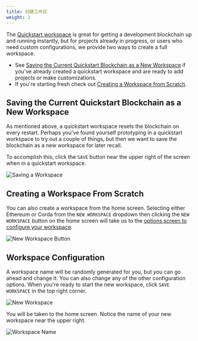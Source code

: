 ```yaml
---
title: 创建工作区
weight: 2
---
```


The [Quickstart workspace](/docs/ganache/workspaces/the-quickstart-workspace) is great for getting a development blockchain up and running instantly, but for projects already in progress, or users who need custom configurations, we provide two ways to create a full workspace.

- See [Saving the Current Quickstart Blockchain as a New Workspace](#saving-the-current-quickstart-blockchain-as-a-new-workspace) if you've already created a quickstart workspace and are ready to add projects or make customizations.
- If you're starting fresh check out [Creating a Workspace from Scratch](#creating-a-workspace-from-scratch).

## Saving the Current Quickstart Blockchain as a New Workspace

As mentioned above, a quickstart workspace resets the blockchain on every restart. Perhaps you've found yourself prototyping in a quickstart workspace to try out a couple of things, but then we want to save the blockchain as a new workspace for later recall.

To accomplish this, click the `SAVE` button near the upper right of the screen when in a quickstart workspace.

![Saving a Workspace](/img/docs/ganache/v2-shared-seese/save-workspace.png)

## Creating a Workspace From Scratch

You can also create a workspace from the home screen. Selecting either Ethereum or Corda from the `NEW WORKSPACE` dropdown then clicking the `NEW WORKSPACE` button on the home screen will take us to the [options screen to configure your workspace](#workspace-configuration).

![New Workspace Button](/img/docs/ganache/v2-shared-seese/home-new-workspace.png)

## Workspace Configuration

A workspace name will be randomly generated for you, but you can go ahead and change it. You can also change any of the other configuration options. When you're ready to start the new workspace, click `SAVE WORKSPACE` in the top right corner.

![New Workspace](/img/docs/ganache/v2-shared-seese/new-workspace.png)

You will be taken to the home screen. Notice the name of your new workspace near the upper right.

![Workspace Name](/img/docs/ganache/v2-shared-seese/workspace-name.png)
